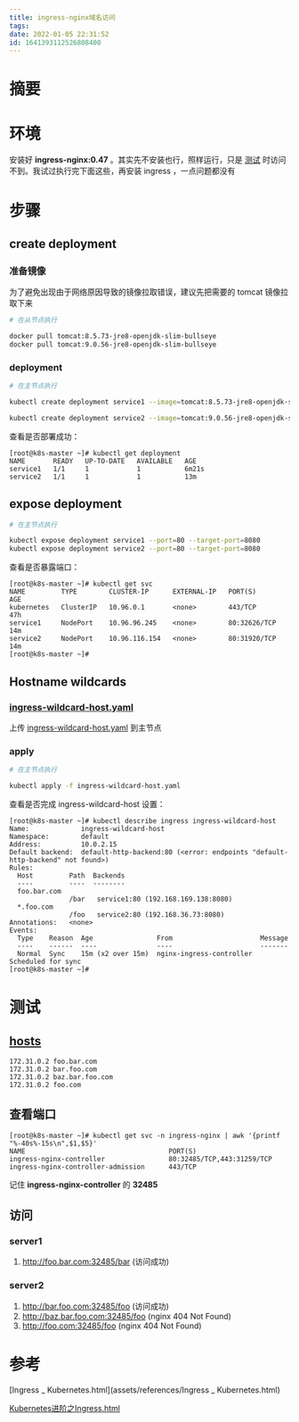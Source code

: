 ```yaml
---
title: ingress-nginx域名访问
tags: 
date: 2022-01-05 22:31:52
id: 1641393112526808400
---
```

# 摘要



# 环境

安装好  **ingress-nginx:0.47** 。其实先不安装也行，照样运行，只是 [测试](#测试) 时访问不到。我试过执行完下面这些，再安装 ingress ，一点问题都没有

# 步骤

## create deployment

### 准备镜像

为了避免出现由于网络原因导致的镜像拉取错误，建议先把需要的 tomcat 镜像拉取下来

```sh
# 在从节点执行

docker pull tomcat:8.5.73-jre8-openjdk-slim-bullseye
docker pull tomcat:9.0.56-jre8-openjdk-slim-bullseye
```

### deployment

```sh
# 在主节点执行

kubectl create deployment service1 --image=tomcat:8.5.73-jre8-openjdk-slim-bullseye

kubectl create deployment service2 --image=tomcat:9.0.56-jre8-openjdk-slim-bullseye -

```

查看是否部署成功：

```
[root@k8s-master ~]# kubectl get deployment 
NAME       READY   UP-TO-DATE   AVAILABLE   AGE
service1   1/1     1            1           6m21s
service2   1/1     1            1           13m
```

## expose deployment

```sh
# 在主节点执行

kubectl expose deployment service1 --port=80 --target-port=8080
kubectl expose deployment service2 --port=80 --target-port=8080
```

查看是否暴露端口：

```
[root@k8s-master ~]# kubectl get svc
NAME         TYPE        CLUSTER-IP      EXTERNAL-IP   PORT(S)        AGE
kubernetes   ClusterIP   10.96.0.1       <none>        443/TCP        47h
service1     NodePort    10.96.96.245    <none>        80:32626/TCP   14m
service2     NodePort    10.96.116.154   <none>        80:31920/TCP   14m
[root@k8s-master ~]# 
```

## Hostname wildcards

###  [ingress-wildcard-host.yaml](assets/data/ingress-wildcard-host.yaml) 

上传  [ingress-wildcard-host.yaml](assets/data/ingress-wildcard-host.yaml) 到主节点

### apply

```sh
# 在主节点执行

kubectl apply -f ingress-wildcard-host.yaml
```

查看是否完成 ingress-wildcard-host 设置：

```
[root@k8s-master ~]# kubectl describe ingress ingress-wildcard-host
Name:             ingress-wildcard-host
Namespace:        default
Address:          10.0.2.15
Default backend:  default-http-backend:80 (<error: endpoints "default-http-backend" not found>)
Rules:
  Host         Path  Backends
  ----         ----  --------
  foo.bar.com  
               /bar   service1:80 (192.168.169.138:8080)
  *.foo.com    
               /foo   service2:80 (192.168.36.73:8080)
Annotations:   <none>
Events:
  Type    Reason  Age                From                      Message
  ----    ------  ----               ----                      -------
  Normal  Sync    15m (x2 over 15m)  nginx-ingress-controller  Scheduled for sync
[root@k8s-master ~]#
```

# 测试

##  [hosts](C:\Windows\System32\drivers\etc\hosts) 

```
172.31.0.2 foo.bar.com
172.31.0.2 bar.foo.com
172.31.0.2 baz.bar.foo.com
172.31.0.2 foo.com
```

## 查看端口

```
[root@k8s-master ~]# kubectl get svc -n ingress-nginx | awk '{printf "%-40s%-15s\n",$1,$5}'
NAME                                    PORT(S)        
ingress-nginx-controller                80:32485/TCP,443:31259/TCP
ingress-nginx-controller-admission      443/TCP
```

记住 **ingress-nginx-controller** 的 **32485** 

## 访问

### server1

1. http://foo.bar.com:32485/bar (访问成功)

### server2

1. http://bar.foo.com:32485/foo (访问成功)
2. http://baz.bar.foo.com:32485/foo (nginx 404 Not Found) 
3. http://foo.com:32485/foo (nginx 404 Not Found) 

# 参考

 [Ingress _ Kubernetes.html](assets/references/Ingress _ Kubernetes.html) 

 [Kubernetes进阶之Ingress.html](assets/references/Kubernetes进阶之Ingress.html) 










